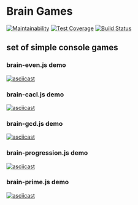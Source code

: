 # Brain Games
[![Maintainability](https://api.codeclimate.com/v1/badges/38ca97204e3e9424ea5c/maintainability)](https://codeclimate.com/github/mamilla11/project-lvl1-s438/maintainability) [![Test Coverage](https://api.codeclimate.com/v1/badges/38ca97204e3e9424ea5c/test_coverage)](https://codeclimate.com/github/mamilla11/project-lvl1-s438/test_coverage) [![Build Status](https://travis-ci.org/mamilla11/project-lvl1-s438.svg?branch=master)](https://travis-ci.org/mamilla11/project-lvl1-s438)
## set of simple console games

### brain-even.js demo
[![asciicast](https://asciinema.org/a/wWNSriKgQ0dGrJMJGHL2r3Cjw.svg)](https://asciinema.org/a/wWNSriKgQ0dGrJMJGHL2r3Cjw)

### brain-cacl.js demo
[![asciicast](https://asciinema.org/a/YRVsIUWtycPXUCckr3zcQBkUr.svg)](https://asciinema.org/a/YRVsIUWtycPXUCckr3zcQBkUr)

### brain-gcd.js demo
[![asciicast](https://asciinema.org/a/CIAvoUxwEkQKkYYaNfLTOJ6P5.svg)](https://asciinema.org/a/CIAvoUxwEkQKkYYaNfLTOJ6P5)

### brain-progression.js demo
[![asciicast](https://asciinema.org/a/3ctYbNyAhHKT5Wtyjq9rKQjL1.svg)](https://asciinema.org/a/3ctYbNyAhHKT5Wtyjq9rKQjL1)

### brain-prime.js demo
[![asciicast](https://asciinema.org/a/JpIViFMSeloFdKd2MQ5fTQJKA.svg)](https://asciinema.org/a/JpIViFMSeloFdKd2MQ5fTQJKA)
